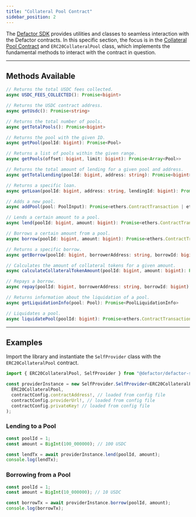 ```yaml
---
title: "Collateral Pool Contract"
sidebar_position: 2
---
```


The [Defactor SDK](/docs/introduction/software-development-kit) provides utilities and classes to seamless interaction with the Defactor contracts. In this specific section, the focus is in the [Collateral Pool Contract](/docs/pools/smart-contracts/erc20-collateral-pool-contract/smart-contract-erc20-collateral-pool) and `ERC20CollateralPool` class, which implements the fundamental methods to interact with the contract in question.

---

## Methods Available

```typescript
// Returns the total USDC fees collected.
async USDC_FEES_COLLECTED(): Promise<bigint>

// Returns the USDC contract address.
async getUsdc(): Promise<string>

// Returns the total number of pools.
async getTotalPools(): Promise<bigint>

// Returns the pool with the given ID.
async getPool(poolId: bigint): Promise<Pool>

// Returns a list of pools within the given range.
async getPools(offset: bigint, limit: bigint): Promise<Array<Pool>>

// Returns the total amount of lending for a given pool and address.
async getTotalLending(poolId: bigint, address: string): Promise<bigint>

// Returns a specific loan.
async getLoan(poolId: bigint, address: string, lendingId: bigint): Promise<Lend>

// Adds a new pool.
async addPool(pool: PoolInput): Promise<ethers.ContractTransaction | ethers.TransactionResponse>

// Lends a certain amount to a pool.
async lend(poolId: bigint, amount: bigint): Promise<ethers.ContractTransaction | ethers.TransactionResponse>

// Borrows a certain amount from a pool.
async borrow(poolId: bigint, amount: bigint): Promise<ethers.ContractTransaction | ethers.TransactionResponse>

// Returns a specific borrow.
async getBorrow(poolId: bigint, borrowerAddress: string, borrowId: bigint): Promise<Borrow>

// Calculates the amount of collateral tokens for a given amount.
async calculateCollateralTokenAmount(poolId: bigint, amount: bigint): Promise<bigint>

// Repays a borrow.
async repay(poolId: bigint, borrowerAddress: string, borrowId: bigint): Promise<ethers.ContractTransaction | ethers.TransactionResponse>

// Returns information about the liquidation of a pool.
async getLiquidationInfo(pool: Pool): Promise<PoolLiquidationInfo>

// Liquidates a pool.
async liquidatePool(poolId: bigint): Promise<ethers.ContractTransaction | ethers.TransactionResponse>
```

---

## Examples

Import the library and instantiate the `SelfProvider` class with the `ERC20CollateralPool` contract.

```typescript
import { ERC20CollateralPool, SelfProvider } from "@defactor/defactor-sdk";

const providerInstance = new SelfProvider.SelfProvider<ERC20CollateralPool>(
  ERC20CollateralPool,
  contractConfig.contractAddress!, // loaded from config file
  contractConfig.providerUrl!, // loaded from config file
  contractConfig.privateKey! // loaded from config file
);
```

### Lending to a Pool

```typescript
const poolId = 1;
const amount = BigInt(100_000000); // 100 USDC

const lendTx = await providerInstance.lend(poolId, amount);
console.log(lendTx);
```

### Borrowing from a Pool

```typescript
const poolId = 1;
const amount = BigInt(10_000000); // 10 USDC

const borrowTx = await providerInstance.borrow(poolId, amount);
console.log(borrowTx);
```
